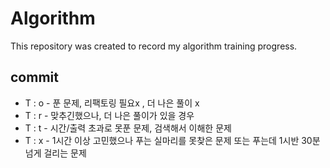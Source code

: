 # Algorithm
This repository was created to record my algorithm training progress.

## commit

+ T : o - 푼 문제, 리팩토링 필요x , 더 나은 풀이  x
+ T : r - 맞추긴했으나, 더 나은 풀이가 있을 경우
+ T : t - 시간/출력 초과로 못푼 문제, 검색해서 이해한 문제
+ T : x - 1시간 이상 고민했으나 푸는 실마리를 못찾은 문제 또는 푸는데 1시반 30분 넘게 걸리는 문제
